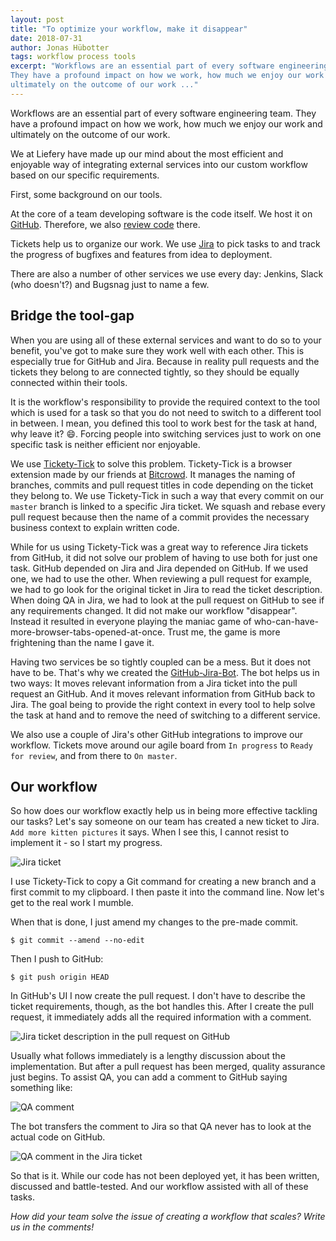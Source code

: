 ```yaml
---
layout: post
title: "To optimize your workflow, make it disappear"
date: 2018-07-31
author: Jonas Hübotter
tags: workflow process tools
excerpt: "Workflows are an essential part of every software engineering team.
They have a profound impact on how we work, how much we enjoy our work and
ultimately on the outcome of our work ..."
---
```


[ticket-jira]: /blog/images/posts/to-optimize-your-workflow-make-it-disappear/ticket-jira.png
[ticket-github]: /blog/images/posts/to-optimize-your-workflow-make-it-disappear/ticket-github.png
[qa-comment-github]: /blog/images/posts/to-optimize-your-workflow-make-it-disappear/qa-comment-github.png
[qa-comment-jira]: /blog/images/posts/to-optimize-your-workflow-make-it-disappear/qa-comment-jira.png

Workflows are an essential part of every software engineering team. They have a
profound impact on how we work, how much we enjoy our work and ultimately on the
outcome of our work.

We at Liefery have made up our mind about the most efficient and enjoyable
way of integrating external services into our custom workflow based on our
specific requirements.

First, some background on our tools.

At the core of a team developing software is the code itself. We host it on
[GitHub](https://github.com/). Therefore, we also
[review code](https://engineering.liefery.com/2018/02/21/how-we-do-code-reviews)
there.

Tickets help us to organize our work. We use
[Jira](https://www.atlassian.com/software/jira) to pick tasks to and track
the progress of bugfixes and features from idea to deployment.

There are also a number of other services we use every day: Jenkins, Slack
(who doesn't?) and Bugsnag just to name a few.

## Bridge the tool-gap

When you are using all of these external services and want to do so to your
benefit, you've got to make sure they work well with each other. This is
especially true for GitHub and Jira. Because in reality pull requests and the
tickets they belong to are connected tightly, so they should be equally
connected within their tools.

It is the workflow's responsibility to provide the required context to
the tool which is used for a task so that you do not need to switch to a
different tool in between. I mean, you defined this tool to work best for the
task at hand, why leave it? :smile:. Forcing people into switching services just
to work on one specific task is neither efficient nor enjoyable.

We use [Tickety-Tick](https://github.com/bitcrowd/tickety-tick) to solve this
problem. Tickety-Tick is a browser extension made by our friends at
[Bitcrowd](https://bitcrowd.net/). It manages the naming of branches, commits
and pull request titles in code depending on the ticket they belong to. We use
Tickety-Tick in such a way that every commit on our `master` branch is linked to
a specific Jira ticket. We squash and rebase every pull request because then the
name of a commit provides the necessary business context to explain written
code.

While for us using Tickety-Tick was a great way to reference Jira tickets from
GitHub, it did not solve our problem of having to use both for just one task.
GitHub depended on Jira and Jira depended on GitHub. If we used one, we had to
use the other. When reviewing a pull request for example, we had to go look for
the original ticket in Jira to read the ticket description. When doing QA in
Jira, we had to look at the pull request on GitHub to see if any requirements
changed. It did not make our workflow "disappear". Instead it resulted in
everyone playing the maniac game of
who-can-have-more-browser-tabs-opened-at-once. Trust me, the game is more
frightening than the name I gave it.

Having two services be so tightly coupled can be a mess. But it does not have
to be. That's why we created the
[GitHub-Jira-Bot](https://github.com/liefery/github-jira-bot). The bot helps us
in two ways: It moves relevant information from a Jira ticket into the pull
request an GitHub. And it moves relevant information from GitHub back to Jira.
The goal being to provide the right context in every tool to help solve the
task at hand and to remove the need of switching to a different service.

We also use a couple of Jira's other GitHub integrations to improve our
workflow. Tickets move around our agile board from `In progress` to
`Ready for review`, and from there to `On master`.

## Our workflow

So how does our workflow exactly help us in being more effective tackling our tasks?
Let's say someone on our team has created a new ticket to Jira. `Add more kitten
pictures` it says. When I see this, I cannot resist to implement it - so I start
my progress.

![Jira ticket][ticket-jira]

I use Tickety-Tick to copy a Git command for creating a new branch and a first
commit to my clipboard. I then paste it into the command line. Now let's get to
the real work I mumble.

When that is done, I just amend my changes to the pre-made commit.

```
$ git commit --amend --no-edit
```

Then I push to GitHub:

```
$ git push origin HEAD
```

In GitHub's UI I now create the pull request. I don't have to describe the
ticket requirements, though, as the bot handles this. After I create the pull
request, it immediately adds all the required information with a comment.

![Jira ticket description in the pull request on GitHub][ticket-github]

Usually what follows immediately is a lengthy discussion about the
implementation. But after a pull request has been merged, quality assurance just
begins. To assist QA, you can add a comment to GitHub saying something like:

![QA comment][qa-comment-github]

The bot transfers the comment to Jira so that QA never has to look at the actual
code on GitHub.

![QA comment in the Jira ticket][qa-comment-jira]

So that is it. While our code has not been deployed yet, it has been written,
discussed and battle-tested. And our workflow assisted with all of these tasks.


_How did your team solve the issue of creating a workflow that scales? Write us
in the comments!_
